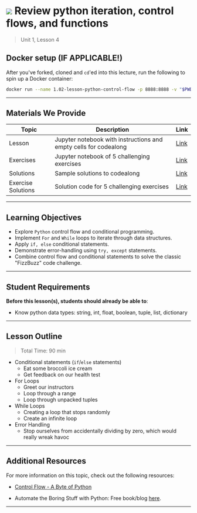 <!--
Questions? Comments? Complaints?: 
1. Log an issue to this repo to alert us of a problem.
2. Suggest an edit yourself by forking this repo, making edits, and submitting a pull request with your changes back to our master branch.
3. Reach out to the data team on Slack and share your thoughts!
-->

# ![](https://ga-dash.s3.amazonaws.com/production/assets/logo-9f88ae6c9c3871690e33280fcf557f33.png) Review python iteration, control flows, and functions

> Unit 1, Lesson 4

<!--- Unit and Lesson or sequence information. This template is an instructor-facing description of lesson contents. Students who fork these repos may also be able to view. --->

## Docker setup (IF APPLICABLE!)

After you've forked, cloned and `cd`'ed into this lecture, run the following to spin up a Docker container:
```bash
docker run --name 1.02-lesson-python-control-flow -p 8888:8888 -v "$PWD":/home/jovyan/ jupyter/scipy-notebook
```


---

## Materials We Provide

<!--- This section is a table of contents for the lesson. The table structure breaks down typical lesson resources into types, distinguishing between lesson notebooks and other supporting materials. Note that the table below demonstrates the total possible range of materials; most lessons won't require all of the categories below. Also note that every item in the repo should get its own line and link, like the example shown for data. --->

| Topic | Description | Link |
| --- | --- | --- |
| Lesson | Jupyter notebook with instructions and empty cells for codealong | [Link](./iteration-control-flow-starter-code.ipynb)|
| Exercises | Jupyter notebook of 5 challenging exercises | [Link](./exercises.ipynb)
| Solutions | Sample solutions to codealong | [Link](./solution-code/iteration-control-flow-solution-code.ipynb)|
| Exercise Solutions | Solution code for 5 challenging exercises | [Link](./exercises-solutions.ipynb)

---

## Learning Objectives

<!--- This section lists the learning objectives of the lesson. For information on how to write clear learning objectives, see: http://ii.library.jhu.edu/2016/07/20/writing-effective-learning-objectives/ --->

- Explore `Python` control flow and conditional programming.
- Implement `For` and `While` loops to iterate through data structures.
- Apply `if, else` conditional statements.
- Demonstrate error-handling using `try, except` statements.
- Combine control flow and conditional statements to solve the classic "FizzBuzz" code challenge.

---

## Student Requirements

<!--- This section explains the relevant prerequisites; in other words, what do students need to know to be able to benefit and perform the tasks required in this lesson? This includes lists of skills or prior learning objectives --->

**Before this lesson(s), students should already be able to**:

- Know python data types: string, int, float, boolean, tuple, list, dictionary

---

## Lesson Outline

<!--- This section outlines the lesson plan with relevant sections and subsections, providing both the total time required as well as suggestions for timing in each subsection --->

> Total Time: 90 min

- Conditional statements (`if`/`else` statements)
    - Eat some broccoli ice cream
    - Get feedback on our health test
- For Loops
    - Greet our instructors
    - Loop through a range
    - Loop through unpacked tuples
- While Loops
    - Creating a loop that stops randomly
    - Create an infinite loop
- Error Handling
    - Stop ourselves from accidentally dividing by zero, which would really wreak havoc

---

## Additional Resources

<!--- This section lists useful reference materials that can inform, extend, or deepen a student's understanding of the material. While this may seem like a "nice to have" feature, we normally see a range of advanced and remedial students in our classes. Curating these resources allows us to provide targeted materials and suggestions that instructors can use to support different student needs. --->

For more information on this topic, check out the following resources:

- [Control Flow - A Byte of Python](https://python.swaroopch.com/control_flow.html)
* Automate the Boring Stuff with Python: Free book/blog [here](https://automatetheboringstuff.com).

---
